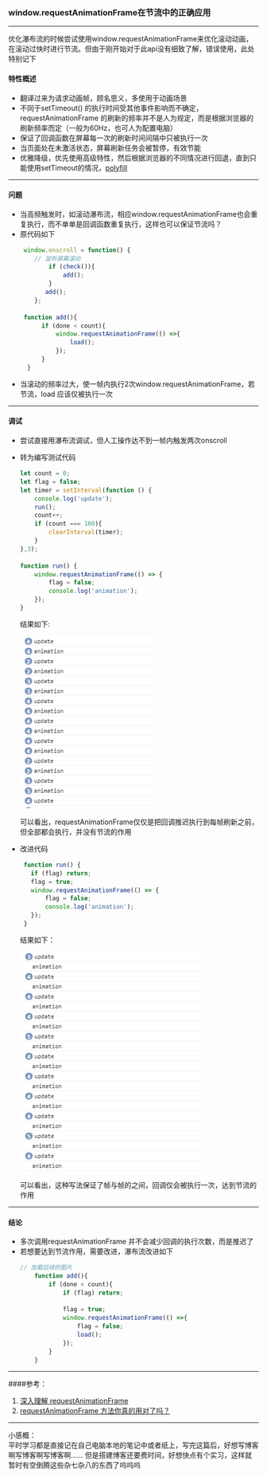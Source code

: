 ### window.requestAnimationFrame在节流中的正确应用

---
优化瀑布流的时候尝试使用window.requestAnimationFrame来优化滚动动画，在滚动过快时进行节流。但由于刚开始对于此api没有细致了解，错误使用，此处特别记下

#### 特性概述
* 翻译过来为请求动画帧，顾名思义，多使用于动画场景
* 不同于setTimeout() 的执行时间受其他事件影响而不确定，requestAnimationFrame 的刷新的频率并不是人为规定，而是根据浏览器的刷新频率而定（一般为60Hz，也可人为配置电脑）
* 保证了回调函数在屏幕每一次的刷新时间间隔中只被执行一次
* 当页面处在未激活状态，屏幕刷新任务会被暂停，有效节能
* 优雅降级，优先使用高级特性，然后根据浏览器的不同情况进行回退，直到只能使用setTimeout的情况，[polyfill](https://github.com/darius/requestAnimationFrame/blob/master/requestAnimationFrame.js)
  
---
#### 问题
* 当高频触发时，如滚动瀑布流，相应window.requestAnimationFrame也会重复执行，而不单单是回调函数重复执行，这样也可以保证节流吗？
* 原代码如下
  ````javascript
   window.onscroll = function() {
      // 监听屏幕滚动
          if (check()){
              add();
          }
         add();
      };

   function add(){
        if (done < count){  
            window.requestAnimationFrame(() =>{  
                load();
            });
        }
    }
  ````
 * 当滚动的频率过大，使一帧内执行2次window.requestAnimationFrame，若节流，load 应该仅被执行一次
 
 ---
#### 调试
* 尝试直接用瀑布流调试，但人工操作达不到一帧内触发两次onscroll
* 转为编写测试代码
  ````javascript
  let count = 0;
  let flag = false;
  let timer = setInterval(function () {
      console.log('update');
      run();
      count++;
      if (count === 100){
          clearInterval(timer);
      }
  },3);
  
  function run() {
      window.requestAnimationFrame(() => {
          flag = false;
          console.log('animation');
      });
  }
  ````
  结果如下:  
  
    ![wrong](./节流wrong.png)  
   
   可以看出，requestAnimationFrame仅仅是把回调推迟执行到每帧刷新之前，但全部都会执行，并没有节流的作用

* 改进代码
  ```javascript
   function run() {
     if (flag) return;
     flag = true;
     window.requestAnimationFrame(() => {
         flag = false;
         console.log('animation');
     });
   }
  ```
   
  结果如下： 
   
   ![wrong](./节流correct.png)  
   
   可以看出，这种写法保证了帧与帧的之间，回调仅会被执行一次，达到节流的作用 
 
 ---  
#### 结论
* 多次调用requestAnimationFrame 并不会减少回调的执行次数，而是推迟了
* 若想要达到节流作用，需要改进，瀑布流改进如下
   ````javascript
   // 加载后续的图片
       function add(){
           if (done < count){
               if (flag) return;
   
               flag = true;
               window.requestAnimationFrame(() =>{
                   flag = false;
                   load();
               });
           }
       }
   ````
---
####参考：
1. [深入理解 requestAnimationFrame](http://web.jobbole.com/91578/)  
2. [requestAnimationFrame 方法你真的用对了吗？](https://segmentfault.com/a/1190000010229232)

---
小感概：  
平时学习都是直接记在自己电脑本地的笔记中或者纸上，写完这篇后，好想写博客啊写博客啊写博客啊……  但是搭建博客还要费时间，好想快点有个实习，这样就暂时有空倒腾这些杂七杂八的东西了呜呜呜




